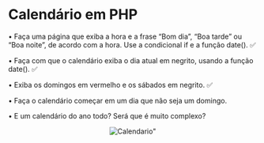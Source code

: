 # Calendário em PHP

• Faça uma página que exiba a hora e a frase “Bom dia”, “Boa tarde” ou “Boa
noite”, de acordo com a hora. Use a condicional if e a função date(). ✅

• Faça com que o calendário exiba o dia atual em negrito, usando a função
date(). ✅

• Exiba os domingos em vermelho e os sábados em negrito. ✅

• Faça o calendário começar em um dia que não seja um domingo.

• E um calendário do ano todo? Será que é muito complexo?

<p align="center">
  <img src="https://gifs.eco.br/wp-content/uploads/2022/08/gifs-de-calendarios-0.gif" alt=Calendario">
</p>
